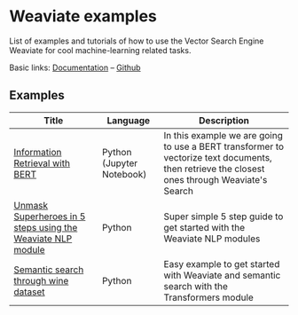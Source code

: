 # Weaviate examples

List of examples and tutorials of how to use the Vector Search Engine
Weaviate for cool machine-learning related tasks.

Basic links: [Documentation](https://github.com/semi-technologies/weaviate) – [Github](https://www.semi.technology/developers/weaviate/current/)

## Examples

|Title|Language|Description|
|---|---|---|
| [Information Retrieval with BERT](bert-information-retrieval) | Python (Jupyter Notebook) | In this example we are going to use a BERT transformer to vectorize text documents, then retrieve the closest ones through Weaviate's Search | 
| [Unmask Superheroes in 5 steps using the Weaviate NLP module](unmaks-superheroes) | Python | Super simple 5 step guide to get started with the Weaviate NLP modules |
| [Semantic search through wine dataset](semanticsearch-transformers-wines) | Python | Easy example to get started with Weaviate and semantic search with the Transformers module |